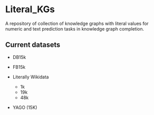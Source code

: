 # Literal_KGs
A repository of collection of knowledge graphs with literal values for numeric and text prediction tasks in knowledge graph completion.


## Current datasets

- DB15k
- FB15k
- Literally Wikidata
    - 1k
    - 19k
    - 48k

- YAGO (15K)